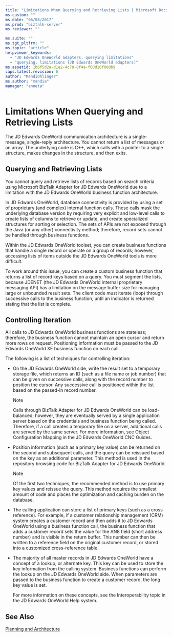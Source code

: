 ```yaml
---
title: "Limitations When Querying and Retrieving Lists | Microsoft Docs"
ms.custom: ""
ms.date: "06/08/2017"
ms.prod: "biztalk-server"
ms.reviewer: ""

ms.suite: ""
ms.tgt_pltfrm: ""
ms.topic: "article"
helpviewer_keywords: 
  - "JD Edwards OneWorld adapters, querying limitations"
  - "querying, limitations [JD Edwards OneWorld adapters]"
ms.assetid: 1b6f5d2a-d1e2-4c78-8f4a-f00d10f008b9
caps.latest.revision: 6
author: "MandiOhlinger"
ms.author: "mandia"
manager: "anneta"
---
```

# Limitations When Querying and Retrieving Lists
The JD Edwards OneWorld communication architecture is a single-message, single-reply architecture. You cannot return a list of messages or an array. The underlying code is C++, which calls with a pointer to a single structure, makes changes in the structure, and then exits.  
  
## Querying and Retrieving Lists  
 You cannot query and retrieve lists of records based on search criteria using Microsoft BizTalk Adapter for JD Edwards OneWorld due to a limitation with the JD Edwards OneWorld business function architecture.  
  
 In JD Edwards OneWorld, database connectivity is provided by using a set of proprietary (and complex) internal function calls. These calls mask the underlying database version by requiring very explicit and low-level calls to create lists of columns to retrieve or update, and create specialized structures for sorting or selection. The sets of APIs are not exposed through the Java (or any other) connectivity method; therefore, record sets cannot be handled through business functions.  
  
 Within the JD Edwards OneWorld toolset, you can create business functions that handle a single record or operate on a group of records; however, accessing lists of items outside the JD Edwards OneWorld tools is more difficult.  
  
 To work around this issue, you can create a custom business function that returns a list of record keys based on a query. You must segment the lists, because JDENET (the JD Edwards OneWorld internal proprietary messaging API) has a limitation on the message buffer size for managing large or unbounded result sets. The client code must iterate (loop) through successive calls to the business function, until an indicator is returned stating that the list is complete.  
  
## Controlling Iteration  
 All calls to JD Edwards OneWorld business functions are stateless; therefore, the business function cannot maintain an open cursor and return more rows on request. Positioning information must be passed to the JD Edwards OneWorld XE business function on each call.  
  
 The following is a list of techniques for controlling iteration:  
  
- On the JD Edwards OneWorld side, write the result set to a temporary storage file, which returns an ID (such as a file name or job number) that can be given on successive calls, along with the record number to position the cursor. Any successive call is positioned within the list based on the passed-in record number.  
  
  > [!NOTE]
  >  Calls through BizTalk Adapter for JD Edwards OneWorld can be load-balanced; however, they are eventually served by a single application server based on the credentials and business function being called. Therefore, if a call creates a temporary file on a server, additional calls are served by the same server. For more information, see Object Configuration Mapping in the JD Edwards OneWorld CNC Guides.  
  
- Position information (such as a primary key value) can be returned on the second and subsequent calls, and the query can be reissued based on the key as an additional parameter. This method is used in the repository browsing code for BizTalk Adapter for JD Edwards OneWorld.  
  
  > [!NOTE]
  >  Of the first two techniques, the recommended method is to use primary key values and reissue the query. This method requires the smallest amount of code and places the optimization and caching burden on the database.  
  
- The calling application can store a list of primary keys (such as a cross reference). For example, if a customer relationship management (CRM) system creates a customer record and then adds it to JD Edwards OneWorld using a business function call, the business function that adds a customer record sets the value for the AN8 field (short address number) and is visible in the return buffer. This number can then be written to a reference field on the original customer record, or stored into a customized cross-reference table.  
  
- The majority of all master records in JD Edwards OneWorld have a concept of a lookup, or alternate key. This key can be used to store the key information from the calling system. Business functions can perform the lookup on the JD Edwards OneWorld side. When parameters are passed to the business function to create a customer record, the long key value is set.  
  
  For more information on these concepts, see the Interoperability topic in the JD Edwards OneWorld Help system.  
  
## See Also  
 [Planning and Architecture](../core/planning-and-architecture17.md)